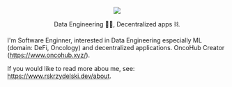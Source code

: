 <p align="center">
  <img src="https://user-images.githubusercontent.com/34304253/197192811-8ba84476-51ef-4fd9-b2ff-fb4f1f95d43e.png">
</p>

<p align="center">Data Engineering 👨‍💻, Decentralized apps ⛓.</p>

I'm Software Enginner, interested in Data Engineering especially ML (domain: DeFi, Oncology) and decentralized applications.
OncoHub Creator (https://www.oncohub.xyz/).

If you would like to read more abou me, see: https://www.rskrzydelski.dev/about.

